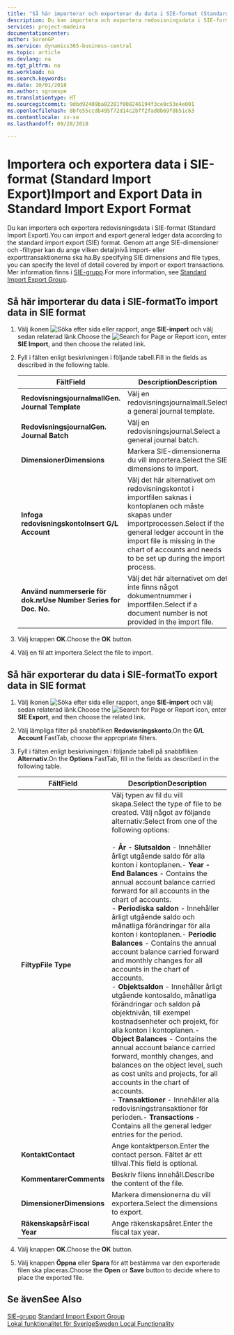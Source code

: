 ```yaml
---
title: "Så här importerar och exporterar du data i SIE-format (Standard Import Export)"
description: Du kan importera och exportera redovisningsdata i SIE-format (Standard Import Export).
services: project-madeira
documentationcenter: 
author: SorenGP
ms.service: dynamics365-business-central
ms.topic: article
ms.devlang: na
ms.tgt_pltfrm: na
ms.workload: na
ms.search.keywords: 
ms.date: 10/01/2018
ms.author: sgroespe
ms.translationtype: HT
ms.sourcegitcommit: 9dbd92409ba02281f008246194f3ce0c53e4e001
ms.openlocfilehash: 8bfe55ccdb495f72d14c2bff2fad8b69f8b51c63
ms.contentlocale: sv-se
ms.lasthandoff: 09/28/2018

---
```

# <a name="import-and-export-data-in-standard-import-export-format"></a><span data-ttu-id="b861a-103">Importera och exportera data i SIE-format (Standard Import Export)</span><span class="sxs-lookup"><span data-stu-id="b861a-103">Import and Export Data in Standard Import Export Format</span></span>
<span data-ttu-id="b861a-104">Du kan importera och exportera redovisningsdata i SIE-format (Standard Import Export).</span><span class="sxs-lookup"><span data-stu-id="b861a-104">You can import and export general ledger data according to the standard import export (SIE) format.</span></span> <span data-ttu-id="b861a-105">Genom att ange SIE-dimensioner och -filtyper kan du ange vilken detaljnivå import- eller exporttransaktionerna ska ha.</span><span class="sxs-lookup"><span data-stu-id="b861a-105">By specifying SIE dimensions and file types, you can specify the level of detail covered by import or export transactions.</span></span> <span data-ttu-id="b861a-106">Mer information finns i [SIE-grupp](https://go.microsoft.com/fwlink/?LinkID=164870&clcid=0x41d).</span><span class="sxs-lookup"><span data-stu-id="b861a-106">For more information, see [Standard Import Export Group](https://go.microsoft.com/fwlink/?LinkID=164870&clcid=0x41d).</span></span>  

## <a name="to-import-data-in-sie-format"></a><span data-ttu-id="b861a-107">Så här importerar du data i SIE-format</span><span class="sxs-lookup"><span data-stu-id="b861a-107">To import data in SIE format</span></span>  

1.  <span data-ttu-id="b861a-108">Välj ikonen ![Söka efter sida eller rapport](../../media/ui-search/search_small.png "ikonen Söka efter sida eller rapport"), ange **SIE-import** och välj sedan relaterad länk.</span><span class="sxs-lookup"><span data-stu-id="b861a-108">Choose the ![Search for Page or Report](../../media/ui-search/search_small.png "Search for Page or Report icon") icon, enter **SIE Import**, and then choose the related link.</span></span>  
2.  <span data-ttu-id="b861a-109">Fyll i fälten enligt beskrivningen i följande tabell.</span><span class="sxs-lookup"><span data-stu-id="b861a-109">Fill in the fields as described in the following table.</span></span>  

    |<span data-ttu-id="b861a-110">Fält</span><span class="sxs-lookup"><span data-stu-id="b861a-110">Field</span></span>|<span data-ttu-id="b861a-111">Description</span><span class="sxs-lookup"><span data-stu-id="b861a-111">Description</span></span>|  
    |---------------------------------|---------------------------------------|  
    |<span data-ttu-id="b861a-112">**Redovisningsjournalmall**</span><span class="sxs-lookup"><span data-stu-id="b861a-112">**Gen. Journal Template**</span></span>|<span data-ttu-id="b861a-113">Välj en redovisningsjournalmall.</span><span class="sxs-lookup"><span data-stu-id="b861a-113">Select a general journal template.</span></span>|  
    |<span data-ttu-id="b861a-114">**Redovisningsjournal**</span><span class="sxs-lookup"><span data-stu-id="b861a-114">**Gen. Journal Batch**</span></span>|<span data-ttu-id="b861a-115">Välj en redovisningsjournal.</span><span class="sxs-lookup"><span data-stu-id="b861a-115">Select a general journal batch.</span></span>|  
    |<span data-ttu-id="b861a-116">**Dimensioner**</span><span class="sxs-lookup"><span data-stu-id="b861a-116">**Dimensions**</span></span>|<span data-ttu-id="b861a-117">Markera SIE-dimensionerna du vill importera.</span><span class="sxs-lookup"><span data-stu-id="b861a-117">Select the SIE dimensions to import.</span></span>|  
    |<span data-ttu-id="b861a-118">**Infoga redovisningskonto**</span><span class="sxs-lookup"><span data-stu-id="b861a-118">**Insert G/L Account**</span></span>|<span data-ttu-id="b861a-119">Välj det här alternativet om redovisningskontot i importfilen saknas i kontoplanen och måste skapas under importprocessen.</span><span class="sxs-lookup"><span data-stu-id="b861a-119">Select if the general ledger account in the import file is missing in the chart of accounts and needs to be set up during the import process.</span></span>|  
    |<span data-ttu-id="b861a-120">**Använd nummerserie för dok.nr**</span><span class="sxs-lookup"><span data-stu-id="b861a-120">**Use Number Series for Doc. No.**</span></span>|<span data-ttu-id="b861a-121">Välj det här alternativet om det inte finns något dokumentnummer i importfilen.</span><span class="sxs-lookup"><span data-stu-id="b861a-121">Select if a document number is not provided in the import file.</span></span>|  

3. <span data-ttu-id="b861a-122">Välj knappen **OK**.</span><span class="sxs-lookup"><span data-stu-id="b861a-122">Choose the **OK** button.</span></span>
4. <span data-ttu-id="b861a-123">Välj en fil att importera.</span><span class="sxs-lookup"><span data-stu-id="b861a-123">Select the file to import.</span></span>  

## <a name="to-export-data-in-sie-format"></a><span data-ttu-id="b861a-124">Så här exporterar du data i SIE-format</span><span class="sxs-lookup"><span data-stu-id="b861a-124">To export data in SIE format</span></span>  

1.  <span data-ttu-id="b861a-125">Välj ikonen ![Söka efter sida eller rapport](../../media/ui-search/search_small.png "ikonen Söka efter sida eller rapport"), ange **SIE-import** och välj sedan relaterad länk.</span><span class="sxs-lookup"><span data-stu-id="b861a-125">Choose the ![Search for Page or Report](../../media/ui-search/search_small.png "Search for Page or Report icon") icon, enter **SIE Export**, and then choose the related link.</span></span>  
2.  <span data-ttu-id="b861a-126">Välj lämpliga filter på snabbfliken **Redovisningskonto**.</span><span class="sxs-lookup"><span data-stu-id="b861a-126">On the **G/L Account** FastTab, choose the appropriate filters.</span></span>  
3.  <span data-ttu-id="b861a-127">Fyll i fälten enligt beskrivningen i följande tabell på snabbfliken **Alternativ**.</span><span class="sxs-lookup"><span data-stu-id="b861a-127">On the **Options** FastTab, fill in the fields as described in the following table.</span></span>  

    |<span data-ttu-id="b861a-128">Fält</span><span class="sxs-lookup"><span data-stu-id="b861a-128">Field</span></span>|<span data-ttu-id="b861a-129">Description</span><span class="sxs-lookup"><span data-stu-id="b861a-129">Description</span></span>|  
    |---------------------------------|---------------------------------------|  
    |<span data-ttu-id="b861a-130">**Filtyp**</span><span class="sxs-lookup"><span data-stu-id="b861a-130">**File Type**</span></span>|<span data-ttu-id="b861a-131">Välj typen av fil du vill skapa.</span><span class="sxs-lookup"><span data-stu-id="b861a-131">Select the type of file to be created.</span></span> <span data-ttu-id="b861a-132">Välj något av följande alternativ:</span><span class="sxs-lookup"><span data-stu-id="b861a-132">Select from one of the following options:</span></span><br /><br /> <span data-ttu-id="b861a-133">-   **År - Slutsaldon** - Innehåller årligt utgående saldo för alla konton i kontoplanen.</span><span class="sxs-lookup"><span data-stu-id="b861a-133">-   **Year - End Balances** - Contains the annual account balance carried forward for all accounts in the chart of accounts.</span></span><br /><span data-ttu-id="b861a-134">-   **Periodiska saldon** - Innehåller årligt utgående saldo och månatliga förändringar för alla konton i kontoplanen.</span><span class="sxs-lookup"><span data-stu-id="b861a-134">-   **Periodic Balances** - Contains the annual account balance carried forward and monthly changes for all accounts in the chart of accounts.</span></span><br /><span data-ttu-id="b861a-135">-   **Objektsaldon** - Innehåller årligt utgående kontosaldo, månatliga förändringar och saldon på objektnivån, till exempel kostnadsenheter och projekt, för alla konton i kontoplanen.</span><span class="sxs-lookup"><span data-stu-id="b861a-135">-   **Object Balances** - Contains the annual account balance carried forward, monthly changes, and balances on the object level, such as cost units and projects, for all accounts in the chart of accounts.</span></span><br /><span data-ttu-id="b861a-136">-   **Transaktioner** - Innehåller alla redovisningstransaktioner för perioden.</span><span class="sxs-lookup"><span data-stu-id="b861a-136">-   **Transactions** - Contains all the general ledger entries for the period.</span></span>|  
    |<span data-ttu-id="b861a-137">**Kontakt**</span><span class="sxs-lookup"><span data-stu-id="b861a-137">**Contact**</span></span>|<span data-ttu-id="b861a-138">Ange kontaktperson.</span><span class="sxs-lookup"><span data-stu-id="b861a-138">Enter the contact person.</span></span> <span data-ttu-id="b861a-139">Fältet är ett tillval.</span><span class="sxs-lookup"><span data-stu-id="b861a-139">This field is optional.</span></span>|  
    |<span data-ttu-id="b861a-140">**Kommentarer**</span><span class="sxs-lookup"><span data-stu-id="b861a-140">**Comments**</span></span>|<span data-ttu-id="b861a-141">Beskriv filens innehåll.</span><span class="sxs-lookup"><span data-stu-id="b861a-141">Describe the content of the file.</span></span>|  
    |<span data-ttu-id="b861a-142">**Dimensioner**</span><span class="sxs-lookup"><span data-stu-id="b861a-142">**Dimensions**</span></span>|<span data-ttu-id="b861a-143">Markera dimensionerna du vill exportera.</span><span class="sxs-lookup"><span data-stu-id="b861a-143">Select the dimensions to export.</span></span>|  
    |<span data-ttu-id="b861a-144">**Räkenskapsår**</span><span class="sxs-lookup"><span data-stu-id="b861a-144">**Fiscal Year**</span></span>|<span data-ttu-id="b861a-145">Ange räkenskapsåret.</span><span class="sxs-lookup"><span data-stu-id="b861a-145">Enter the fiscal tax year.</span></span>|

4. <span data-ttu-id="b861a-146">Välj knappen **OK**.</span><span class="sxs-lookup"><span data-stu-id="b861a-146">Choose the **OK** button.</span></span>
5. <span data-ttu-id="b861a-147">Välj knappen **Öppna** eller **Spara** för att bestämma var den exporterade filen ska placeras.</span><span class="sxs-lookup"><span data-stu-id="b861a-147">Choose the **Open** or **Save** button to decide where to place the exported file.</span></span>

## <a name="see-also"></a><span data-ttu-id="b861a-148">Se även</span><span class="sxs-lookup"><span data-stu-id="b861a-148">See Also</span></span>  
 <span data-ttu-id="b861a-149">[SIE-grupp](https://go.microsoft.com/fwlink/?LinkID=164870&clcid=0x41d) </span><span class="sxs-lookup"><span data-stu-id="b861a-149">[Standard Import Export Group](https://go.microsoft.com/fwlink/?LinkID=164870&clcid=0x41d) </span></span>  
 [<span data-ttu-id="b861a-150">Lokal funktionalitet för Sverige</span><span class="sxs-lookup"><span data-stu-id="b861a-150">Sweden Local Functionality</span></span>](sweden-local-functionality.md)

